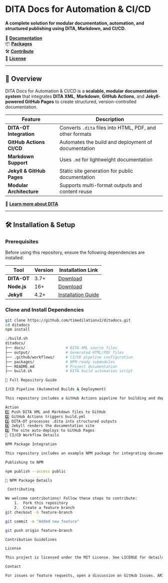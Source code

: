# DITA Docs for Automation & CI/CD  

**A complete solution for modular documentation, automation, and structured publishing using DITA, Markdown, and CI/CD.**  

📖 **[Documentation](https://github.com/timedilationv2/ditadocs/wiki)**  
📦 **[Packages](https://github.com/timedilationv2/ditadocs/pkgs/npm/ditadocs-weather)**  
🛠 **[Contribute](https://github.com/timedilationv2/ditadocs/wiki/Contributing)**  
📑 **[License](LICENSE)**  

---

## **🚀 Overview**  

DITA Docs for Automation & CI/CD is a **scalable, modular documentation system** that integrates **DITA XML**, **Markdown**, **GitHub Actions**, and **Jekyll-powered GitHub Pages** to create structured, version-controlled documentation.

| Feature                  | Description                                                   |
|--------------------------|---------------------------------------------------------------|
| **DITA-OT Integration**  | Converts `.dita` files into HTML, PDF, and other formats      |
| **GitHub Actions CI/CD** | Automates the build and deployment of documentation           |
| **Markdown Support**     | Uses `.md` for lightweight documentation                     |
| **Jekyll & GitHub Pages** | Static site generation for public documentation              |
| **Modular Architecture** | Supports multi-format outputs and content reuse              |

🔹 **[Learn more about DITA](https://www.dita-ot.org/)**  

---

## **🛠 Installation & Setup**  

### **Prerequisites**  
Before using this repository, ensure the following dependencies are installed:

| Tool        | Version | Installation Link                             |
|-------------|---------|-----------------------------------------------|
| **DITA-OT** | 3.7+    | [Download](https://www.dita-ot.org/download)  |
| **Node.js** | 16+     | [Download](https://nodejs.org/)              |
| **Jekyll**  | 4.2+    | [Installation Guide](https://jekyllrb.com/)   |

### **Clone and Install Dependencies**  
```sh
git clone https://github.com/timedilationv2/ditadocs.git
cd ditadocs
npm install

./build.sh
ditadocs/
├── docs/                  # DITA XML source files
├── output/                # Generated HTML/PDF files
├── .github/workflows/     # CI/CD pipeline configuration
├── packages/              # NPM-ready submodules
├── README.md              # Project documentation
├── build.sh               # DITA build automation script

🔹 Full Repository Guide

I/CD Pipeline (Automated Builds & Deployment)

This repository includes a GitHub Actions pipeline for building and deploying documentation automatically.

Action
1️⃣	Push DITA XML and Markdown files to GitHub
2️⃣	GitHub Actions triggers build.yml
3️⃣	DITA-OT processes .dita into structured outputs
4️⃣	Jekyll renders the documentation site
5️⃣	The site auto-deploys to GitHub Pages
🔹 CI/CD Workflow Details

NPM Package Integration

This repository includes an example NPM package for integrating documentation-related tools.

Publishing to NPM

npm publish --access public

🔹 NPM Package Details

 Contributing

We welcome contributions! Follow these steps to contribute:
	1.	Fork this repository
	2.	Create a feature branch
git checkout -b feature-branch

git commit -m "Added new feature"

git push origin feature-branch

Contribution Guidelines

License

This project is licensed under the MIT License. See LICENSE for details.

Contact

For issues or feature requests, open a discussion on GitHub Issues. ARIFKHANARSALAN@gmail.com

